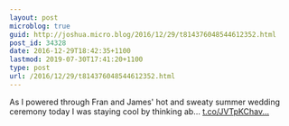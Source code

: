```yaml
---
layout: post
microblog: true
guid: http://joshua.micro.blog/2016/12/29/t814376048544612352.html
post_id: 34328
date: 2016-12-29T18:42:35+1100
lastmod: 2019-07-30T17:41:20+1100
type: post
url: /2016/12/29/t814376048544612352.html
---
```

As I powered through Fran and James' hot and sweaty summer wedding ceremony today I was staying cool by thinking ab… [t.co/JVTpKChav...](https://t.co/JVTpKChavl)
